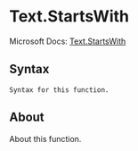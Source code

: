 # Text.StartsWith

Microsoft Docs: [Text.StartsWith](https://docs.microsoft.com/en-us/powerquery-m/text-startswith)

## Syntax

```
Syntax for this function.
```

## About

About this function.

